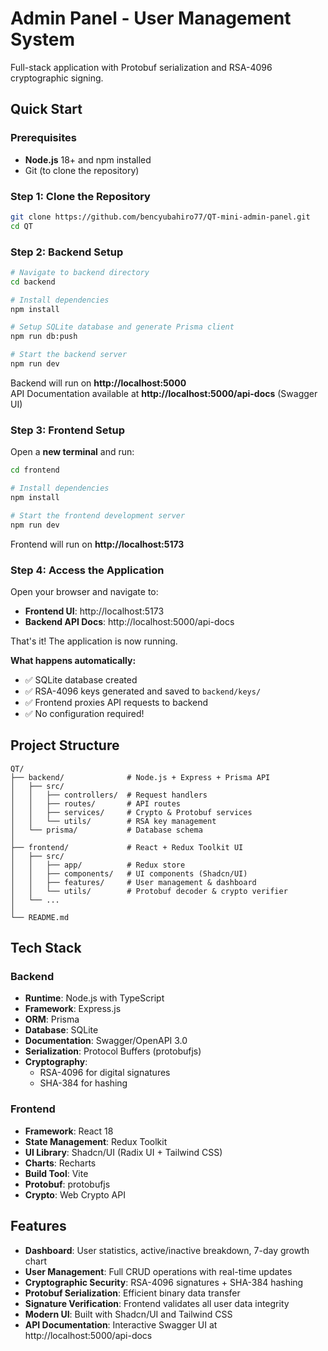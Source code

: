 # Admin Panel - User Management System

Full-stack application with Protobuf serialization and RSA-4096 cryptographic signing.

##  Quick Start

### Prerequisites
- **Node.js** 18+ and npm installed
- Git (to clone the repository)


### Step 1: Clone the Repository
```bash
git clone https://github.com/bencyubahiro77/QT-mini-admin-panel.git
cd QT
```

### Step 2: Backend Setup
```bash
# Navigate to backend directory
cd backend

# Install dependencies
npm install

# Setup SQLite database and generate Prisma client
npm run db:push

# Start the backend server
npm run dev
```
  Backend will run on **http://localhost:5000**  
  API Documentation available at **http://localhost:5000/api-docs** (Swagger UI)

### Step 3: Frontend Setup
Open a **new terminal** and run:
```bash
cd frontend

# Install dependencies
npm install

# Start the frontend development server
npm run dev
```
  Frontend will run on **http://localhost:5173**

### Step 4: Access the Application
Open your browser and navigate to:
- **Frontend UI**: http://localhost:5173
- **Backend API Docs**: http://localhost:5000/api-docs

That's it! The application is now running.

**What happens automatically:**
- ✅ SQLite database created
- ✅ RSA-4096 keys generated and saved to `backend/keys/`
- ✅ Frontend proxies API requests to backend
- ✅ No configuration required!

##   Project Structure

```
QT/
├── backend/              # Node.js + Express + Prisma API
│   ├── src/
│   │   ├── controllers/  # Request handlers
│   │   ├── routes/       # API routes  
│   │   ├── services/     # Crypto & Protobuf services
│   │   └── utils/        # RSA key management
│   └── prisma/           # Database schema
│
├── frontend/             # React + Redux Toolkit UI
│   ├── src/
│   │   ├── app/          # Redux store
│   │   ├── components/   # UI components (Shadcn/UI)
│   │   ├── features/     # User management & dashboard
│   │   └── utils/        # Protobuf decoder & crypto verifier
│   └── ...
│
└── README.md             
```

##  Tech Stack

### Backend
- **Runtime**: Node.js with TypeScript
- **Framework**: Express.js
- **ORM**: Prisma
- **Database**: SQLite
- **Documentation**: Swagger/OpenAPI 3.0
- **Serialization**: Protocol Buffers (protobufjs)
- **Cryptography**: 
  - RSA-4096 for digital signatures
  - SHA-384 for hashing

### Frontend
- **Framework**: React 18
- **State Management**: Redux Toolkit
- **UI Library**: Shadcn/UI (Radix UI + Tailwind CSS)
- **Charts**: Recharts
- **Build Tool**: Vite
- **Protobuf**: protobufjs
- **Crypto**: Web Crypto API

##  Features

- **Dashboard**: User statistics, active/inactive breakdown, 7-day growth chart
- **User Management**: Full CRUD operations with real-time updates
- **Cryptographic Security**: RSA-4096 signatures + SHA-384 hashing
- **Protobuf Serialization**: Efficient binary data transfer
- **Signature Verification**: Frontend validates all user data integrity
- **Modern UI**: Built with Shadcn/UI and Tailwind CSS
- **API Documentation**: Interactive Swagger UI at http://localhost:5000/api-docs

